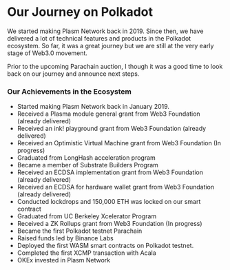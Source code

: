 # Our Journey on Polkadot
We started making Plasm Network back in 2019. Since then, we have delivered a lot of technical features and products in the Polkadot ecosystem. So far, it was a  great journey but we are still at the  very early stage of Web3.0 movement. 

Prior to the upcoming Parachain auction, I though it was  a good time to look back on our journey and announce next steps. 

### Our Achievements in the Ecosystem
- Started making Plasm Network back in January 2019.
- Received a Plasma module general grant from Web3 Foundation (already delivered)
- Received an ink! playground grant from Web3 Foundation (already delivered)
- Received an Optimistic Virtual Machine grant from Web3 Foundation (In progress)
- Graduated from LongHash acceleration program
- Became a member of Substrate Builders Program
- Received an ECDSA implementation grant from Web3 Foundation (already delivered)
- Received an ECDSA for hardware wallet grant from Web3 Foundation (already delivered)
- Conducted lockdrops and 150,000 ETH was locked on our smart contract
- Graduated from UC Berkeley Xcelerator Program
- Received a ZK Rollups grant from Web3 Foundation (In progress)
- Became the first Polkadot testnet Parachain
- Raised funds led by Binance Labs
- Deployed the first WASM smart contracts on Polkadot testnet.
- Completed the first XCMP transaction with Acala
- OKEx invested in Plasm Network